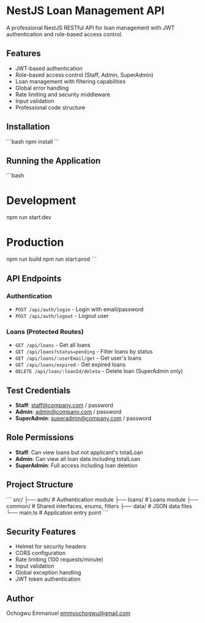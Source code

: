 # NestJS Loan Management API

A professional NestJS RESTful API for loan management with JWT authentication and role-based access control.

## Features

- JWT-based authentication
- Role-based access control (Staff, Admin, SuperAdmin)
- Loan management with filtering capabilities
- Global error handling
- Rate limiting and security middleware
- Input validation
- Professional code structure

## Installation

\`\`\`bash
npm install
\`\`\`

## Running the Application

\`\`\`bash
# Development
npm run start:dev

# Production
npm run build
npm run start:prod
\`\`\`

## API Endpoints

### Authentication
- `POST /api/auth/login` - Login with email/password
- `POST /api/auth/logout` - Logout user

### Loans (Protected Routes)
- `GET /api/loans` - Get all loans
- `GET /api/loans?status=pending` - Filter loans by status
- `GET /api/loans/:userEmail/get` - Get user's loans
- `GET /api/loans/expired` - Get expired loans
- `DELETE /api/loan/:loanId/delete` - Delete loan (SuperAdmin only)

## Test Credentials

- **Staff**: staff@company.com / password
- **Admin**: admin@company.com / password
- **SuperAdmin**: superadmin@company.com / password

## Role Permissions

- **Staff**: Can view loans but not applicant's totalLoan
- **Admin**: Can view all loan data including totalLoan
- **SuperAdmin**: Full access including loan deletion

## Project Structure

\`\`\`
src/
├── auth/                 # Authentication module
├── loans/               # Loans module
├── common/              # Shared interfaces, enums, filters
├── data/                # JSON data files
└── main.ts             # Application entry point
\`\`\`

## Security Features

- Helmet for security headers
- CORS configuration
- Rate limiting (100 requests/minute)
- Input validation
- Global exception handling
- JWT token authentication

## Author
Ochogwu Emmanuel
emmyochogwu@gmail.com

